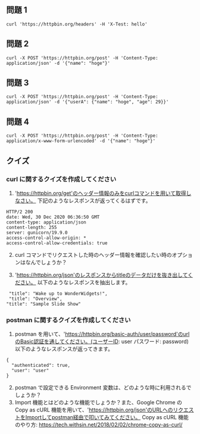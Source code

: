 ## 問題 1

```
curl 'https://httpbin.org/headers' -H 'X-Test: hello'
```

## 問題 2

```
curl -X POST 'https://httpbin.org/post' -H 'Content-Type: application/json' -d '{"name": "hoge"}'
```

## 問題 3

```
curl -X POST 'https://httpbin.org/post' -H 'Content-Type: application/json' -d '{"userA": {"name": "hoge", "age": 29}}'
```

## 問題 4

```
curl -X POST 'https://httpbin.org/post' -H 'Content-Type: application/x-www-form-urlencoded' -d '{"name": "hoge"}'
```

## クイズ

### curl に関するクイズを作成してください

1. 'https://httpbin.org/get'のヘッダー情報のみをcurlコマンドを用いて取得しなさい。
   下記のようなレスポンスが返ってくるはずです。

```
HTTP/2 200
date: Wed, 30 Dec 2020 06:36:50 GMT
content-type: application/json
content-length: 255
server: gunicorn/19.9.0
access-control-allow-origin: *
access-control-allow-credentials: true
```

2. curl コマンドでリクエストした時のヘッダー情報を確認したい時のオプションはなんでしょうか？

3. 'https://httpbin.org/json'のレスポンスからtitleのデータだけを抜き出してください。
   以下のようなレスポンスを抽出します。

```
 "title": "Wake up to WonderWidgets!",
 "title": "Overview",
"title": "Sample Slide Show"
```

### postman に関するクイズを作成してください

1. postman を用いて、'https://httpbin.org/basic-auth/user/password'のurlのBasic認証を通してください。(ユーザーID: user パスワード: password)
   以下のようなレスポンスが返ってきます。

```
{
  "authenticated": true,
  "user": "user"
}

```

2. postman で設定できる Environment 変数は、どのような時に利用されるでしょうか？
3. Import 機能とはどのような機能でしょうか？また、Google Chrome の Copy as cURL 機能を用いて、'https://httpbin.org/json'のURLへのリクエストをImportしてpostman経由で叩いてみてください。
   Copy as cURL 機能のやり方: https://tech.withsin.net/2018/02/02/chrome-copy-as-curl/
